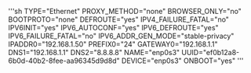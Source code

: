 '''sh
TYPE="Ethernet"
PROXY_METHOD="none"
BROWSER_ONLY="no"
BOOTPROTO="none"
DEFROUTE="yes"
IPV4_FAILURE_FATAL="no"
IPV6INIT="yes"
IPV6_AUTOCONF="yes"
IPV6_DEFROUTE="yes"
IPV6_FAILURE_FATAL="no"
IPV6_ADDR_GEN_MODE="stable-privacy"
IPADDR0="192.168.1.50"
PREFIX0="24"
GATEWAY0="192.168.1.1"
DNS1="192.168.1.1"
DNS2="8.8.8.8"
NAME="enp0s3"
UUID="ef0b12a8-6b0d-40b2-8fee-aa96345d9d8d"
DEVICE="enp0s3"
ONBOOT="yes"
'''
